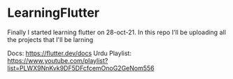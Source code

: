 # LearningFlutter
Finally I started learning flutter on 28-oct-21. In this repo I'll be uploading all the projects that I'll be larning

Docs: https://flutter.dev/docs
Urdu Playlist: https://www.youtube.com/playlist?list=PLWX9NnKvk9DF5DFcfcemOnoG2GeNom556